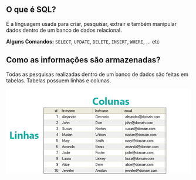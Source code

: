## O que é SQL?

É a linguagem usada para criar, pesquisar, extrair e também manipular dados dentro de um banco de dados relacional.

**Alguns Comandos:** `SELECT`, `UPDATE`, `DELETE`, `INSERT`, `WHERE`, ... etc

## Como as informações são armazenadas?

Todas as pesquisas realizadas dentro de um banco de dados são feitas em tabelas. Tabelas possuem linhas e colunas.

![image](tabela.png)
